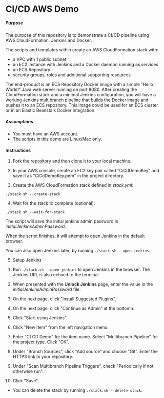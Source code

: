 # CI/CD AWS Demo

##### Purpose

The purpose of this repository is to demonstrate a CI/CD pipeline using AWS CloudFormation, Jenkins and Docker.

The scripts and templates within create an AWS CloudFormation stack with:

- a VPC with 1 public subnet
- an EC2 instance with Jenkins and a Docker daemon running as services
- an ECS Repository
- security groups, roles and additional supporting resources

The end-product is an ECS Repository Docker image with a simple "Hello World!" Java web server running on port 8080. After creating the CloudFormation stack and a minimal Jenkins configuration, you will have a working Jenkins multibranch pipeline that builds the Docker image and pushes it to an ECS repository. This image could be used for an ECS cluster or in an Elastic Beanstalk Docker integration.

##### Assumptions

- You must have an AWS account.
- The scripts in this demo are Linux/Mac only.

#### Instructions

1. Fork the [repository](https://github.com/ctacdev/ci_cd_aws_demo) and then clone it to your local machine.

2. In your AWS console, create an EC2 key pair called "CiCdDemoKey" and save it as "CiCdDemoKey.pem" in the project directory.

3. Create the AWS CloudFormation stack defined in *stack.yml*:

`./stack.sh --create-stack`

4. Wait for the stack to complete (optional):

`./stack.sh --wait-for-stack`

The script will save the initial jenkins admin password in *initialJenkinsAdminPassword*.

When the script finishes, it will attempt to open Jenkins in the default browser.

You can also open Jenkins later, by running `./stack.sh --open-jenkins`.

5. Setup Jenkins

1) Run `./stack.sh --open-jenkins` to open Jenkins in the browser. The Jenkins URL is also echoed to the terminal.

2) When presented with the **Unlock Jenkins** page, enter the value in the *initialJenkinsAdminPassword* file.

3) On the next page, click "Install Suggested Plugins".

4) On the next page, click "Continue as Admin" at the bottomn.

5) Click "Start using Jenkins".

6) Click "New Item" from the left navigation menu.

7) Enter "CI CD Demo" for the item name. Select "Multibranch Pipeline" for the project type. Click "OK".

8) Under "Branch Sources", click "Add source" and choose "Git". Enter the HTTPS link to your repository.

9) Under "Scan Multibranch Pipeline Triggers", check "Periodically if not otherwise run".

10) Click "Save".

- You can delete the stack by running `./stack.sh --delete-stack`.

